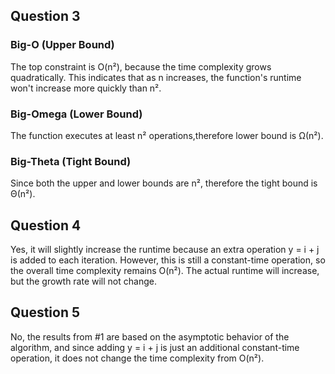 ## Question 3

### Big-O (Upper Bound)
The top constraint is O(n²), because the time complexity grows quadratically. This indicates that as n increases, the function's runtime won't increase more quickly than n².

### Big-Omega (Lower Bound)
The function executes at least n² operations,therefore lower bound is Ω(n²).

### Big-Theta (Tight Bound)
Since both the upper and lower bounds are n², therefore the tight bound is Θ(n²).


## Question 4

Yes, it will slightly increase the runtime because an extra operation y = i + j is added to each iteration. However, this is still a constant-time operation, so the overall time complexity remains O(n²). The actual runtime will increase, but the growth rate will not change.

## Question 5
No, the results from #1 are based on the asymptotic behavior of the algorithm, and since adding y = i + j is just an additional constant-time operation, it does not change the time complexity from O(n²).
